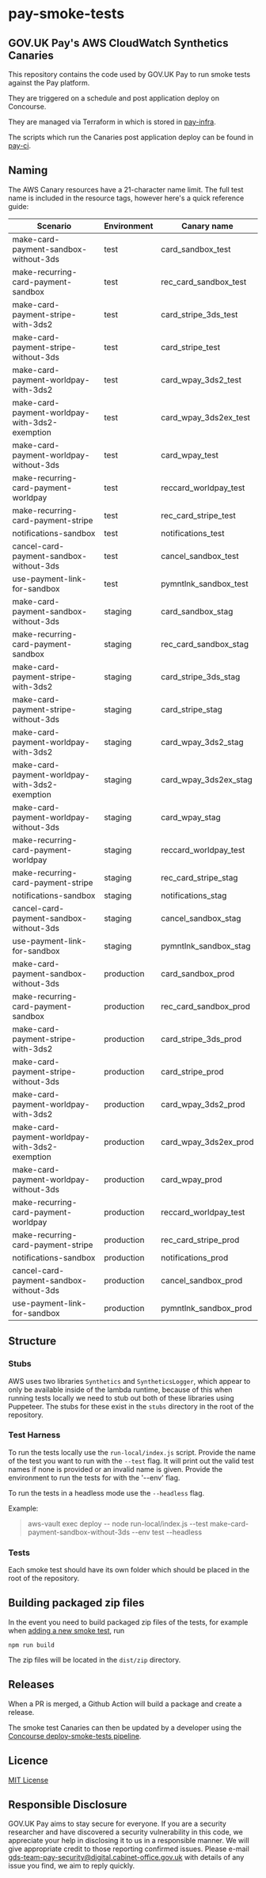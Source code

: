 # pay-smoke-tests
## GOV.UK Pay's AWS CloudWatch Synthetics Canaries

This repository contains the code used by GOV.UK Pay to run smoke tests against the Pay platform.

They are triggered on a schedule and post application deploy on Concourse.

They are managed via Terraform in which is stored in [pay-infra](https://github.com/alphagov/pay-infra).

The scripts which run the Canaries post application deploy can be found in [pay-ci](https://github.com/alphagov/pay-ci).

## Naming

The AWS Canary resources have a 21-character name limit. The full test name is included
in the resource tags, however here's a quick reference guide:

| Scenario                                       | Environment | Canary name           |
|------------------------------------------------|-------------|-----------------------|
| make-card-payment-sandbox-without-3ds          | test        | card_sandbox_test     |
| make-recurring-card-payment-sandbox            | test        | rec_card_sandbox_test |
| make-card-payment-stripe-with-3ds2             | test        | card_stripe_3ds_test  |
| make-card-payment-stripe-without-3ds           | test        | card_stripe_test      |
| make-card-payment-worldpay-with-3ds2           | test        | card_wpay_3ds2_test   |
| make-card-payment-worldpay-with-3ds2-exemption | test        | card_wpay_3ds2ex_test |
| make-card-payment-worldpay-without-3ds         | test        | card_wpay_test        |
| make-recurring-card-payment-worldpay           | test        | reccard_worldpay_test |
| make-recurring-card-payment-stripe             | test        | rec_card_stripe_test  |
| notifications-sandbox                          | test        | notifications_test    |
| cancel-card-payment-sandbox-without-3ds        | test        | cancel_sandbox_test   |
| use-payment-link-for-sandbox                   | test        | pymntlnk_sandbox_test |
| make-card-payment-sandbox-without-3ds          | staging     | card_sandbox_stag     |
| make-recurring-card-payment-sandbox            | staging     | rec_card_sandbox_stag |
| make-card-payment-stripe-with-3ds2             | staging     | card_stripe_3ds_stag  |
| make-card-payment-stripe-without-3ds           | staging     | card_stripe_stag      |
| make-card-payment-worldpay-with-3ds2           | staging     | card_wpay_3ds2_stag   |
| make-card-payment-worldpay-with-3ds2-exemption | staging     | card_wpay_3ds2ex_stag |
| make-card-payment-worldpay-without-3ds         | staging     | card_wpay_stag        |
| make-recurring-card-payment-worldpay           | staging     | reccard_worldpay_test |
| make-recurring-card-payment-stripe             | staging     | rec_card_stripe_stag  |
| notifications-sandbox                          | staging     | notifications_stag    |
| cancel-card-payment-sandbox-without-3ds        | staging     | cancel_sandbox_stag   |
| use-payment-link-for-sandbox                   | staging     | pymntlnk_sandbox_stag |
| make-card-payment-sandbox-without-3ds          | production  | card_sandbox_prod     |
| make-recurring-card-payment-sandbox            | production  | rec_card_sandbox_prod |
| make-card-payment-stripe-with-3ds2             | production  | card_stripe_3ds_prod  |
| make-card-payment-stripe-without-3ds           | production  | card_stripe_prod      |
| make-card-payment-worldpay-with-3ds2           | production  | card_wpay_3ds2_prod   |
| make-card-payment-worldpay-with-3ds2-exemption | production  | card_wpay_3ds2ex_prod |
| make-card-payment-worldpay-without-3ds         | production  | card_wpay_prod        |
| make-recurring-card-payment-worldpay           | production  | reccard_worldpay_test |
| make-recurring-card-payment-stripe             | production  | rec_card_stripe_prod  |
| notifications-sandbox                          | production  | notifications_prod    |
| cancel-card-payment-sandbox-without-3ds        | production  | cancel_sandbox_prod   |
| use-payment-link-for-sandbox                   | production  | pymntlnk_sandbox_prod |

## Structure

### Stubs
AWS uses two libraries `Synthetics` and `SyntheticsLogger`, which appear to only be available inside of the lambda runtime, because of this when running tests locally we need to stub out both of these libraries using Puppeteer. The stubs for these exist in the `stubs` directory in the root of the repository.

### Test Harness 
To run the tests locally use the `run-local/index.js` script. Provide the name
of the test you want to run with the `--test` flag. It will print out the valid
test names if none is provided or an invalid name is given. Provide the environment to run the tests for with the '--env' flag.

To run the tests in a headless mode use the `--headless` flag.

Example:

> aws-vault exec deploy -- node run-local/index.js --test make-card-payment-sandbox-without-3ds --env test --headless

### Tests
Each smoke test should have its own folder which should be placed in the root of the repository.

## Building packaged zip files

In the event you need to build packaged zip files of the tests, for example when [adding a new smoke test](https://pay-team-manual.cloudapps.digital/manual/tools/canary.html#adding-a-new-smoke-test), run 

```
npm run build 
```
The zip files will be located in the `dist/zip` directory.

## Releases

When a PR is merged, a Github Action will build a package and create a release.

The smoke test Canaries can then be updated by a developer using the [Concourse deploy-smoke-tests pipeline](https://cd.gds-reliability.engineering/teams/pay-deploy/pipelines/deploy-smoke-tests).


## Licence
[MIT License](LICENCE)

## Responsible Disclosure
GOV.UK Pay aims to stay secure for everyone. If you are a security researcher and have discovered a security vulnerability in this code, we appreciate your help in disclosing it to us in a responsible manner. We will give appropriate credit to those reporting confirmed issues. Please e-mail gds-team-pay-security@digital.cabinet-office.gov.uk with details of any issue you find, we aim to reply quickly.
